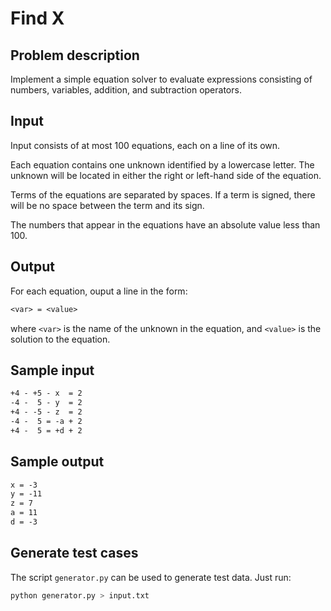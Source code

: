 # Find X

## Problem description

Implement a simple equation solver to evaluate expressions consisting of
numbers, variables, addition, and subtraction operators.

## Input

Input consists of at most 100 equations, each on a line of its own.

Each equation contains one unknown identified by a lowercase letter. The
unknown will be located in either the right or left-hand side of the equation.

Terms of the equations are separated by spaces. If a term is signed, there
will be no space between the term and its sign.

The numbers that appear in the equations have an absolute value less than 100.

## Output

For each equation, ouput a line in the form:

```txt
<var> = <value>
```

where `<var>` is the name of the unknown in the equation, and `<value>` is the
solution to the equation.

## Sample input

```txt
+4 - +5 - x  = 2
-4 -  5 - y  = 2
+4 - -5 - z  = 2
-4 -  5 = -a + 2
+4 -  5 = +d + 2
```

## Sample output

```txt
x = -3
y = -11
z = 7
a = 11
d = -3
```

## Generate test cases

The script `generator.py` can be used to generate test data. Just run:

```bash
python generator.py > input.txt
```
